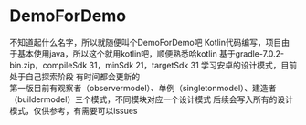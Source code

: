 # DemoForDemo
不知道起什么名字，所以就随便叫个DemoForDemo吧
Kotlin代码编写，项目由于基本使用java，所以这个就用kotlin吧，顺便熟悉哈kotlin
基于gradle-7.0.2-bin.zip，compileSdk 31，minSdk 21，targetSdk 31
学习安卓的设计模式，目前处于自己探索阶段 有时间都会更新的  
第一版目前有观察者（observermodel）、单例（singletonmodel）、建造者（buildermodel）三个模式，不同模块对应一个设计模式
后续会写入所有的设计模式，仅供参考，有需要可以issues
